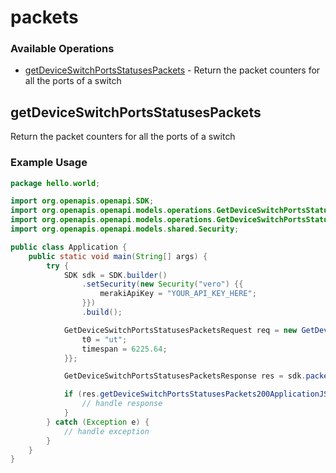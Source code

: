 # packets

### Available Operations

* [getDeviceSwitchPortsStatusesPackets](#getdeviceswitchportsstatusespackets) - Return the packet counters for all the ports of a switch

## getDeviceSwitchPortsStatusesPackets

Return the packet counters for all the ports of a switch

### Example Usage

```java
package hello.world;

import org.openapis.openapi.SDK;
import org.openapis.openapi.models.operations.GetDeviceSwitchPortsStatusesPacketsRequest;
import org.openapis.openapi.models.operations.GetDeviceSwitchPortsStatusesPacketsResponse;
import org.openapis.openapi.models.shared.Security;

public class Application {
    public static void main(String[] args) {
        try {
            SDK sdk = SDK.builder()
                .setSecurity(new Security("vero") {{
                    merakiApiKey = "YOUR_API_KEY_HERE";
                }})
                .build();

            GetDeviceSwitchPortsStatusesPacketsRequest req = new GetDeviceSwitchPortsStatusesPacketsRequest("excepturi") {{
                t0 = "ut";
                timespan = 6225.64;
            }};            

            GetDeviceSwitchPortsStatusesPacketsResponse res = sdk.packets.getDeviceSwitchPortsStatusesPackets(req);

            if (res.getDeviceSwitchPortsStatusesPackets200ApplicationJSONObjects != null) {
                // handle response
            }
        } catch (Exception e) {
            // handle exception
        }
    }
}
```
